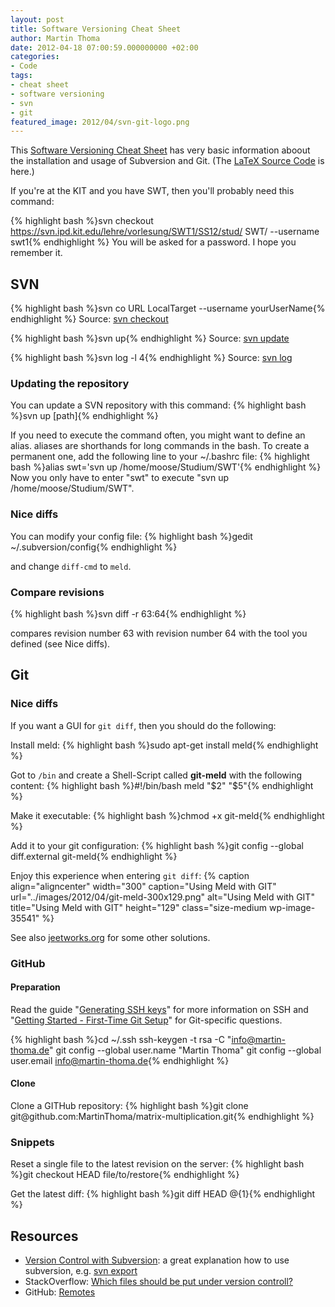 ```yaml
---
layout: post
title: Software Versioning Cheat Sheet
author: Martin Thoma
date: 2012-04-18 07:00:59.000000000 +02:00
categories:
- Code
tags:
- cheat sheet
- software versioning
- svn
- git
featured_image: 2012/04/svn-git-logo.png
---
```

This <a href='http://martin-thoma.com/wp-content/uploads/2012/04/versioning-cheat-sheet.pdf'>Software Versioning Cheat Sheet</a> has very basic information aboout the installation and usage of Subversion and Git. (The <a href='http://martin-thoma.com/wp-content/uploads/2012/04/versioning-cheat-sheet.zip'>LaTeX Source Code</a> is here.)

If you're at the KIT and you have SWT, then you'll probably need this command:

{% highlight bash %}svn checkout https://svn.ipd.kit.edu/lehre/vorlesung/SWT1/SS12/stud/ SWT/ --username swt1{% endhighlight %}
You will be asked for a password. I hope you remember it.

<h2>SVN</h2>
{% highlight bash %}svn co URL LocalTarget --username yourUserName{% endhighlight %}
Source: <a href="http://svnbook.red-bean.com/en/1.7/svn.ref.svn.c.checkout.html">svn checkout</a>

{% highlight bash %}svn up{% endhighlight %}
Source: <a href="http://svnbook.red-bean.com/en/1.7/svn.ref.svn.c.update.html">svn update</a>

{% highlight bash %}svn log -l 4{% endhighlight %}
Source: <a href="http://svnbook.red-bean.com/en/1.7/svn.ref.svn.c.log.html">svn log</a>

<h3>Updating the repository</h3>
You can update a SVN repository with this command:
{% highlight bash %}svn up [path]{% endhighlight %}

If you need to execute the command often, you might want to define an alias. aliases are shorthands for long commands in the bash. To create a permanent one, add the following line to your ~/.bashrc file:
{% highlight bash %}alias swt='svn up /home/moose/Studium/SWT'{% endhighlight %}
Now you only have to enter "swt" to execute "svn up /home/moose/Studium/SWT".

<h3>Nice diffs</h3>
You can modify your config file:
{% highlight bash %}gedit ~/.subversion/config{% endhighlight %}

and change <code>diff-cmd</code> to <code>meld</code>.

<h3>Compare revisions</h3>
{% highlight bash %}svn diff -r 63:64{% endhighlight %}

compares revision number 63 with revision number 64 with the tool you defined (see Nice diffs).

<h2>Git</h2>
<h3>Nice diffs</h3>
If you want a GUI for <code>git diff</code>, then you should do the following:

Install meld:
{% highlight bash %}sudo apt-get install meld{% endhighlight %}

Got to <code>/bin</code> and create a Shell-Script called <strong>git-meld</strong> with the following content:
{% highlight bash %}#!/bin/bash
meld "$2" "$5"{% endhighlight %}

Make it executable:
{% highlight bash %}chmod +x git-meld{% endhighlight %}

Add it to your git configuration:
{% highlight bash %}git config --global diff.external git-meld{% endhighlight %}

Enjoy this experience when entering <code>git diff</code>:
{% caption align="aligncenter" width="300" caption="Using Meld with GIT" url="../images/2012/04/git-meld-300x129.png" alt="Using Meld with GIT" title="Using Meld with GIT" height="129" class="size-medium wp-image-35541" %}

See also <a href="http://jeetworks.org/node/90">jeetworks.org</a> for some other solutions.

<h3>GitHub</h3>
<h4>Preparation</h4>
Read the guide "<a href="https://help.github.com/articles/generating-ssh-keys">Generating SSH keys</a>" for more information on SSH and "<a href="http://git-scm.com/book/en/Getting-Started-First-Time-Git-Setup">Getting Started - First-Time Git Setup</a>" for Git-specific questions.

{% highlight bash %}cd ~/.ssh
ssh-keygen -t rsa -C "info@martin-thoma.de"
git config --global user.name "Martin Thoma"
git config --global user.email info@martin-thoma.de{% endhighlight %}

<h4>Clone</h4>
Clone a GITHub repository:
{% highlight bash %}git clone git@github.com:MartinThoma/matrix-multiplication.git{% endhighlight %}

<h3>Snippets</h3>
Reset a single file to the latest revision on the server:
{% highlight bash %}git checkout HEAD file/to/restore{% endhighlight %}

Get the latest diff:
{% highlight bash %}git diff HEAD @{1}{% endhighlight %}

<h2>Resources</h2>
<ul>
  <li><a href="http://svnbook.red-bean.com/en/1.6/">Version Control with Subversion</a>: a great explanation how to use subversion, e.g. <a href="http://svnbook.red-bean.com/en/1.6/svn.ref.svn.c.export.html">svn export</a></li>
  <li>StackOverflow: <a href="http://stackoverflow.com/questions/3233059/basic-subversion-question">Which files should be put under version controll?</a></li>
  <li>GitHub:  <a href="http://help.github.com/remotes/">Remotes</a></li>
</ul>
